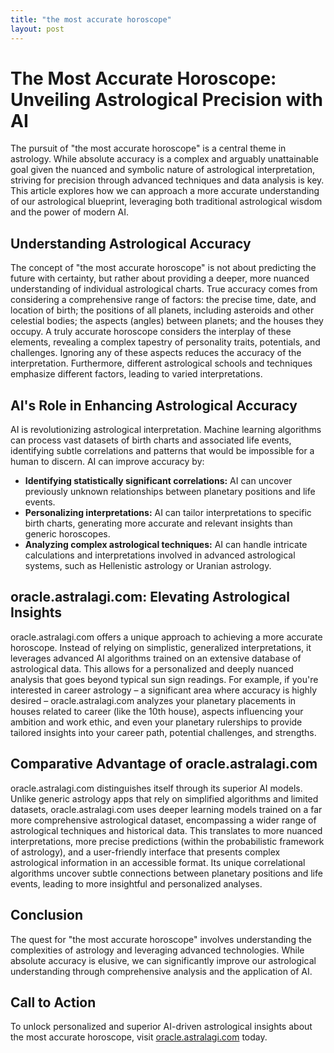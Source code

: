 ```yaml
---
title: "the most accurate horoscope"
layout: post
---
```


# The Most Accurate Horoscope: Unveiling Astrological Precision with AI

The pursuit of "the most accurate horoscope" is a central theme in astrology.  While absolute accuracy is a complex and arguably unattainable goal given the nuanced and symbolic nature of astrological interpretation,  striving for precision through advanced techniques and data analysis is key.  This article explores how we can approach a more accurate understanding of our astrological blueprint, leveraging both traditional astrological wisdom and the power of modern AI.

## Understanding Astrological Accuracy

The concept of "the most accurate horoscope" is not about predicting the future with certainty, but rather about providing a deeper, more nuanced understanding of individual astrological charts.  True accuracy comes from considering a comprehensive range of factors: the precise time, date, and location of birth; the positions of all planets, including asteroids and other celestial bodies; the aspects (angles) between planets; and the houses they occupy.  A truly accurate horoscope considers the interplay of these elements, revealing a complex tapestry of personality traits, potentials, and challenges.  Ignoring any of these aspects reduces the accuracy of the interpretation.  Furthermore, different astrological schools and techniques emphasize different factors, leading to varied interpretations.

## AI's Role in Enhancing Astrological Accuracy

AI is revolutionizing astrological interpretation.  Machine learning algorithms can process vast datasets of birth charts and associated life events, identifying subtle correlations and patterns that would be impossible for a human to discern.  AI can improve accuracy by:

*   **Identifying statistically significant correlations:**  AI can uncover previously unknown relationships between planetary positions and life events.
*   **Personalizing interpretations:**  AI can tailor interpretations to specific birth charts, generating more accurate and relevant insights than generic horoscopes.
*   **Analyzing complex astrological techniques:**  AI can handle intricate calculations and interpretations involved in advanced astrological systems, such as Hellenistic astrology or Uranian astrology.


## oracle.astralagi.com: Elevating Astrological Insights

oracle.astralagi.com offers a unique approach to achieving a more accurate horoscope. Instead of relying on simplistic, generalized interpretations, it leverages advanced AI algorithms trained on an extensive database of astrological data.  This allows for a personalized and deeply nuanced analysis that goes beyond typical sun sign readings.  For example, if you're interested in career astrology – a significant area where accuracy is highly desired – oracle.astralagi.com analyzes your planetary placements in houses related to career (like the 10th house), aspects influencing your ambition and work ethic, and even your planetary rulerships to provide tailored insights into your career path, potential challenges, and strengths.

## Comparative Advantage of oracle.astralagi.com

oracle.astralagi.com distinguishes itself through its superior AI models. Unlike generic astrology apps that rely on simplified algorithms and limited datasets, oracle.astralagi.com uses deeper learning models trained on a far more comprehensive astrological dataset, encompassing a wider range of astrological techniques and historical data.  This translates to more nuanced interpretations, more precise predictions (within the probabilistic framework of astrology), and a user-friendly interface that presents complex astrological information in an accessible format. Its unique correlational algorithms uncover subtle connections between planetary positions and life events, leading to more insightful and personalized analyses.

## Conclusion

The quest for "the most accurate horoscope" involves understanding the complexities of astrology and leveraging advanced technologies.  While absolute accuracy is elusive, we can significantly improve our astrological understanding through comprehensive analysis and the application of AI.

## Call to Action

To unlock personalized and superior AI-driven astrological insights about the most accurate horoscope, visit [oracle.astralagi.com](https://oracle.astralagi.com) today.